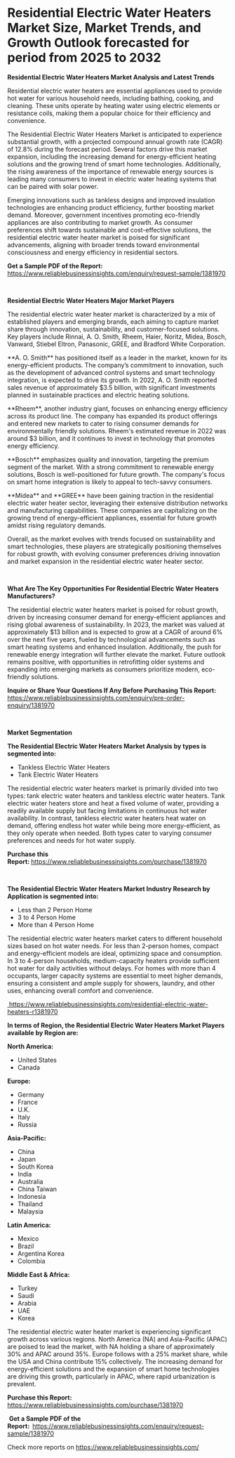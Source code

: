 <p><h1>Residential Electric Water Heaters Market Size, Market Trends, and Growth Outlook forecasted for period from 2025 to 2032</h1></p><p><strong>Residential Electric Water Heaters Market Analysis and Latest Trends</strong></p>
<p><p>Residential electric water heaters are essential appliances used to provide hot water for various household needs, including bathing, cooking, and cleaning. These units operate by heating water using electric elements or resistance coils, making them a popular choice for their efficiency and convenience.</p><p>The Residential Electric Water Heaters Market is anticipated to experience substantial growth, with a projected compound annual growth rate (CAGR) of 12.8% during the forecast period. Several factors drive this market expansion, including the increasing demand for energy-efficient heating solutions and the growing trend of smart home technologies. Additionally, the rising awareness of the importance of renewable energy sources is leading many consumers to invest in electric water heating systems that can be paired with solar power.</p><p>Emerging innovations such as tankless designs and improved insulation technologies are enhancing product efficiency, further boosting market demand. Moreover, government incentives promoting eco-friendly appliances are also contributing to market growth. As consumer preferences shift towards sustainable and cost-effective solutions, the residential electric water heater market is poised for significant advancements, aligning with broader trends toward environmental consciousness and energy efficiency in residential sectors.</p></p>
<p><strong>Get a Sample PDF of the Report:&nbsp;</strong> <a href="https://www.reliablebusinessinsights.com/enquiry/request-sample/1381970?utm_campaign=3298&utm_medium=2&utm_source=Github&utm_content=ia&utm_term=04042025&utm_id=residential-electric-water-heaters">https://www.reliablebusinessinsights.com/enquiry/request-sample/1381970</a></p>
<p>&nbsp;</p>
<p><strong>Residential Electric Water Heaters Major Market Players</strong></p>
<p><p>The residential electric water heater market is characterized by a mix of established players and emerging brands, each aiming to capture market share through innovation, sustainability, and customer-focused solutions. Key players include Rinnai, A. O. Smith, Rheem, Haier, Noritz, Midea, Bosch, Vanward, Stiebel Eltron, Panasonic, GREE, and Bradford White Corporation.</p><p>**A. O. Smith** has positioned itself as a leader in the market, known for its energy-efficient products. The company’s commitment to innovation, such as the development of advanced control systems and smart technology integration, is expected to drive its growth. In 2022, A. O. Smith reported sales revenue of approximately $3.5 billion, with significant investments planned in sustainable practices and electric heating solutions.</p><p>**Rheem**, another industry giant, focuses on enhancing energy efficiency across its product line. The company has expanded its product offerings and entered new markets to cater to rising consumer demands for environmentally friendly solutions. Rheem's estimated revenue in 2022 was around $3 billion, and it continues to invest in technology that promotes energy efficiency.</p><p>**Bosch** emphasizes quality and innovation, targeting the premium segment of the market. With a strong commitment to renewable energy solutions, Bosch is well-positioned for future growth. The company's focus on smart home integration is likely to appeal to tech-savvy consumers.</p><p>**Midea** and **GREE** have been gaining traction in the residential electric water heater sector, leveraging their extensive distribution networks and manufacturing capabilities. These companies are capitalizing on the growing trend of energy-efficient appliances, essential for future growth amidst rising regulatory demands.</p><p>Overall, as the market evolves with trends focused on sustainability and smart technologies, these players are strategically positioning themselves for robust growth, with evolving consumer preferences driving innovation and market expansion in the residential electric water heater sector.</p></p>
<p>&nbsp;</p>
<p><strong>What Are The Key Opportunities For Residential Electric Water Heaters Manufacturers?</strong></p>
<p><p>The residential electric water heaters market is poised for robust growth, driven by increasing consumer demand for energy-efficient appliances and rising global awareness of sustainability. In 2023, the market was valued at approximately $13 billion and is expected to grow at a CAGR of around 6% over the next five years, fueled by technological advancements such as smart heating systems and enhanced insulation. Additionally, the push for renewable energy integration will further elevate the market. Future outlook remains positive, with opportunities in retrofitting older systems and expanding into emerging markets as consumers prioritize modern, eco-friendly solutions.</p></p>
<p><strong>Inquire or Share Your Questions If Any Before Purchasing This Report:</strong> <a href="https://www.reliablebusinessinsights.com/enquiry/pre-order-enquiry/1381970?utm_campaign=3298&utm_medium=2&utm_source=Github&utm_content=ia&utm_term=04042025&utm_id=residential-electric-water-heaters">https://www.reliablebusinessinsights.com/enquiry/pre-order-enquiry/1381970</a></p>
<p>&nbsp;</p>
<p><strong>Market Segmentation</strong></p>
<p><strong>The Residential Electric Water Heaters Market Analysis by types is segmented into:</strong></p>
<p><ul><li>Tankless Electric Water Heaters</li><li>Tank Electric Water Heaters</li></ul></p>
<p><p>The residential electric water heaters market is primarily divided into two types: tank electric water heaters and tankless electric water heaters. Tank electric water heaters store and heat a fixed volume of water, providing a readily available supply but facing limitations in continuous hot water availability. In contrast, tankless electric water heaters heat water on demand, offering endless hot water while being more energy-efficient, as they only operate when needed. Both types cater to varying consumer preferences and needs for hot water supply.</p></p>
<p><strong>Purchase this Report:&nbsp;</strong><a href="https://www.reliablebusinessinsights.com/purchase/1381970?utm_campaign=3298&utm_medium=2&utm_source=Github&utm_content=ia&utm_term=04042025&utm_id=residential-electric-water-heaters">https://www.reliablebusinessinsights.com/purchase/1381970</a></p>
<p>&nbsp;</p>
<p><strong>The Residential Electric Water Heaters Market Industry Research by Application is segmented into:</strong></p>
<p><ul><li>Less than 2 Person Home</li><li>3 to 4 Person Home</li><li>More than 4 Person Home</li></ul></p>
<p><p>The residential electric water heaters market caters to different household sizes based on hot water needs. For less than 2-person homes, compact and energy-efficient models are ideal, optimizing space and consumption. In 3 to 4-person households, medium-capacity heaters provide sufficient hot water for daily activities without delays. For homes with more than 4 occupants, larger capacity systems are essential to meet higher demands, ensuring a consistent and ample supply for showers, laundry, and other uses, enhancing overall comfort and convenience.</p></p>
<p><a href="https://www.reliablebusinessinsights.com/residential-electric-water-heaters-r1381970?utm_campaign=3298&utm_medium=2&utm_source=Github&utm_content=ia&utm_term=04042025&utm_id=residential-electric-water-heaters">&nbsp;https://www.reliablebusinessinsights.com/residential-electric-water-heaters-r1381970</a></p>
<p><strong>In terms of Region, the Residential Electric Water Heaters Market Players available by Region are:</strong></p>
<p>
    <p> <strong> North America: </strong>
        <ul>
            <li>United States</li>
            <li>Canada</li>
        </ul>
        </p> 
    <p> <strong> Europe: </strong>
        <ul>
            <li>Germany</li>
            <li>France</li>
            <li>U.K.</li>
            <li>Italy</li>
            <li>Russia</li>
        </ul>
        </p> 
    <p> <strong> Asia-Pacific: </strong>
        <ul>
            <li>China</li>
            <li>Japan</li>
            <li>South Korea</li>
            <li>India</li>
            <li>Australia</li>
            <li>China Taiwan</li>
            <li>Indonesia</li>
            <li>Thailand</li>
            <li>Malaysia</li>
        </ul>
        </p> 
    <p> <strong> Latin America: </strong>
        <ul>
            <li>Mexico</li>
            <li>Brazil</li>
            <li>Argentina Korea</li>
            <li>Colombia</li>
        </ul>
        </p> 
    <p> <strong> Middle East & Africa: </strong>
        <ul>
            <li>Turkey</li>
            <li>Saudi</li>
            <li>Arabia</li>
            <li>UAE</li>
            <li>Korea</li>
        </ul>
    </p>
    </p>
<p><p>The residential electric water heater market is experiencing significant growth across various regions. North America (NA) and Asia-Pacific (APAC) are poised to lead the market, with NA holding a share of approximately 30% and APAC around 35%. Europe follows with a 25% market share, while the USA and China contribute 15% collectively. The increasing demand for energy-efficient solutions and the expansion of smart home technologies are driving this growth, particularly in APAC, where rapid urbanization is prevalent.</p></p>
<p><strong>Purchase this Report: </strong><a href="https://www.reliablebusinessinsights.com/purchase/1381970?utm_campaign=3298&utm_medium=2&utm_source=Github&utm_content=ia&utm_term=04042025&utm_id=residential-electric-water-heaters">https://www.reliablebusinessinsights.com/purchase/1381970</a></p>
<p>&nbsp;<strong>Get a Sample PDF of the Report:&nbsp;&nbsp;</strong><a href="https://www.reliablebusinessinsights.com/enquiry/request-sample/1381970?utm_campaign=3298&utm_medium=2&utm_source=Github&utm_content=ia&utm_term=04042025&utm_id=residential-electric-water-heaters">https://www.reliablebusinessinsights.com/enquiry/request-sample/1381970</a></p>
<p><strong></strong></p>
<p>Check more reports on <a href="https://www.reliablebusinessinsights.com/?utm_campaign=3298&utm_medium=2&utm_source=Github&utm_content=ia&utm_term=04042025&utm_id=residential-electric-water-heaters">https://www.reliablebusinessinsights.com/</a></p>